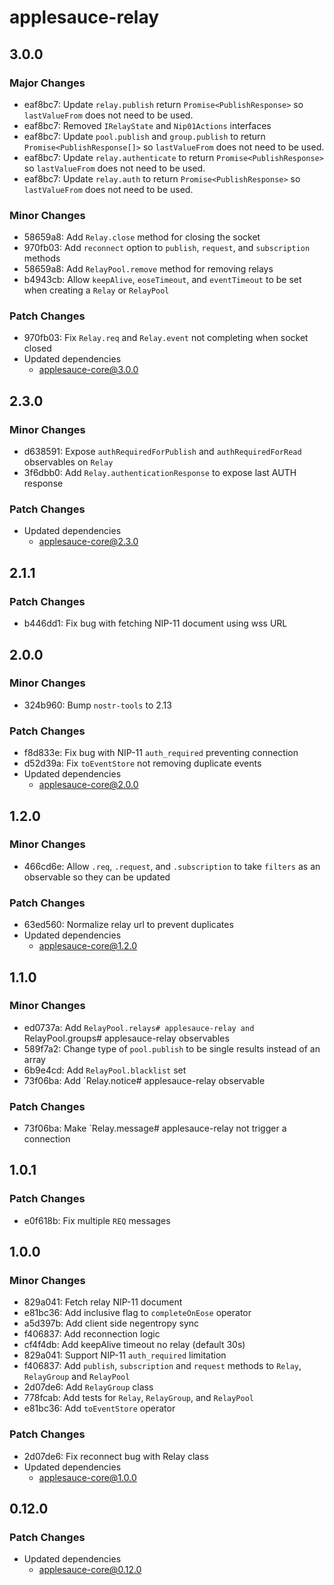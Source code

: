 # applesauce-relay

## 3.0.0

### Major Changes

- eaf8bc7: Update `relay.publish` return `Promise<PublishResponse>` so `lastValueFrom` does not need to be used.
- eaf8bc7: Removed `IRelayState` and `Nip01Actions` interfaces
- eaf8bc7: Update `pool.publish` and `group.publish` to return `Promise<PublishResponse[]>` so `lastValueFrom` does not need to be used.
- eaf8bc7: Update `relay.authenticate` to return `Promise<PublishResponse>` so `lastValueFrom` does not need to be used.
- eaf8bc7: Update `relay.auth` to return `Promise<PublishResponse>` so `lastValueFrom` does not need to be used.

### Minor Changes

- 58659a8: Add `Relay.close` method for closing the socket
- 970fb03: Add `reconnect` option to `publish`, `request`, and `subscription` methods
- 58659a8: Add `RelayPool.remove` method for removing relays
- b4943cb: Allow `keepAlive`, `eoseTimeout`, and `eventTimeout` to be set when creating a `Relay` or `RelayPool`

### Patch Changes

- 970fb03: Fix `Relay.req` and `Relay.event` not completing when socket closed
- Updated dependencies
  - applesauce-core@3.0.0

## 2.3.0

### Minor Changes

- d638591: Expose `authRequiredForPublish` and `authRequiredForRead` observables on `Relay`
- 3f6dbb0: Add `Relay.authenticationResponse` to expose last AUTH response

### Patch Changes

- Updated dependencies
  - applesauce-core@2.3.0

## 2.1.1

### Patch Changes

- b446dd1: Fix bug with fetching NIP-11 document using wss URL

## 2.0.0

### Minor Changes

- 324b960: Bump `nostr-tools` to 2.13

### Patch Changes

- f8d833e: Fix bug with NIP-11 `auth_required` preventing connection
- d52d39a: Fix `toEventStore` not removing duplicate events
- Updated dependencies
  - applesauce-core@2.0.0

## 1.2.0

### Minor Changes

- 466cd6e: Allow `.req`, `.request`, and `.subscription` to take `filters` as an observable so they can be updated

### Patch Changes

- 63ed560: Normalize relay url to prevent duplicates
- Updated dependencies
  - applesauce-core@1.2.0

## 1.1.0

### Minor Changes

- ed0737a: Add `RelayPool.relays# applesauce-relay and `RelayPool.groups# applesauce-relay observables
- 589f7a2: Change type of `pool.publish` to be single results instead of an array
- 6b9e4cd: Add `RelayPool.blacklist` set
- 73f06ba: Add `Relay.notice# applesauce-relay observable

### Patch Changes

- 73f06ba: Make `Relay.message# applesauce-relay not trigger a connection

## 1.0.1

### Patch Changes

- e0f618b: Fix multiple `REQ` messages

## 1.0.0

### Minor Changes

- 829a041: Fetch relay NIP-11 document
- e81bc36: Add inclusive flag to `completeOnEose` operator
- a5d397b: Add client side negentropy sync
- f406837: Add reconnection logic
- cf4f4db: Add keepAlive timeout no relay (default 30s)
- 829a041: Support NIP-11 `auth_required` limitation
- f406837: Add `publish`, `subscription` and `request` methods to `Relay`, `RelayGroup` and `RelayPool`
- 2d07de6: Add `RelayGroup` class
- 778fcab: Add tests for `Relay`, `RelayGroup`, and `RelayPool`
- e81bc36: Add `toEventStore` operator

### Patch Changes

- 2d07de6: Fix reconnect bug with Relay class
- Updated dependencies
  - applesauce-core@1.0.0

## 0.12.0

### Patch Changes

- Updated dependencies
  - applesauce-core@0.12.0
